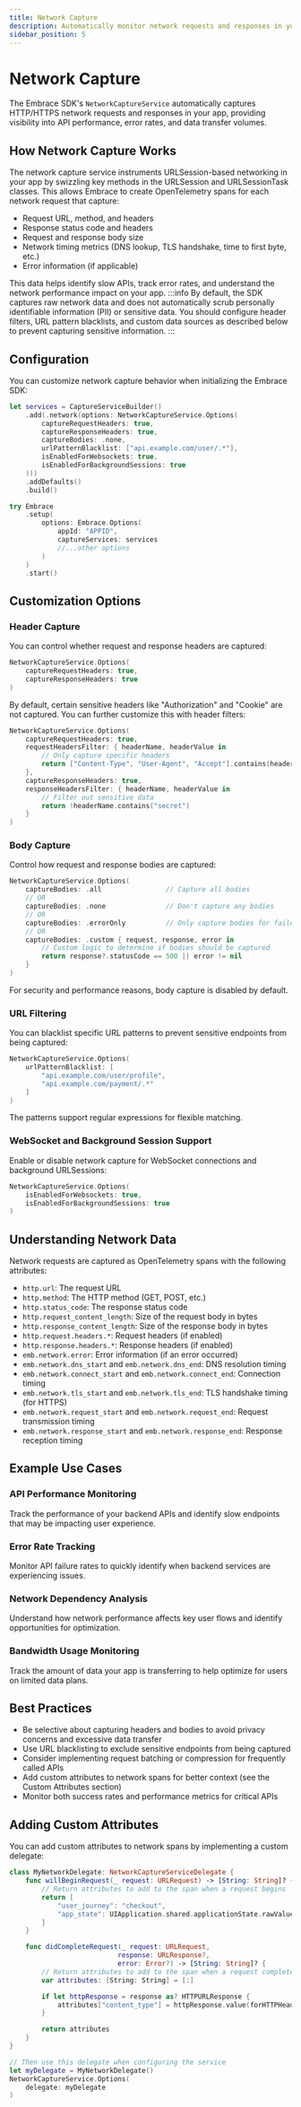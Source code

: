 ```yaml
---
title: Network Capture
description: Automatically monitor network requests and responses in your iOS app
sidebar_position: 5
---
```


# Network Capture

The Embrace SDK's `NetworkCaptureService` automatically captures HTTP/HTTPS network requests and responses in your app, providing visibility into API performance, error rates, and data transfer volumes.

## How Network Capture Works

The network capture service instruments URLSession-based networking in your app by swizzling key methods in the URLSession and URLSessionTask classes. This allows Embrace to create OpenTelemetry spans for each network request that capture:

- Request URL, method, and headers
- Response status code and headers
- Request and response body size
- Network timing metrics (DNS lookup, TLS handshake, time to first byte, etc.)
- Error information (if applicable)

This data helps identify slow APIs, track error rates, and understand the network performance impact on your app.
:::info
By default, the SDK captures raw network data and does not automatically scrub personally identifiable information (PII) or sensitive data. You should configure header filters, URL pattern blacklists, and custom data sources as described below to prevent capturing sensitive information.
:::

## Configuration

You can customize network capture behavior when initializing the Embrace SDK:

```swift
let services = CaptureServiceBuilder()
    .add(.network(options: NetworkCaptureService.Options(
        captureRequestHeaders: true,
        captureResponseHeaders: true,
        captureBodies: .none,
        urlPatternBlacklist: ["api.example.com/user/.*"],
        isEnabledForWebsockets: true,
        isEnabledForBackgroundSessions: true
    )))
    .addDefaults()
    .build()

try Embrace
    .setup(
        options: Embrace.Options(
            appId: "APPID",
            captureServices: services
            //...other options
        )
    )
    .start()
```

## Customization Options

### Header Capture

You can control whether request and response headers are captured:

```swift
NetworkCaptureService.Options(
    captureRequestHeaders: true,
    captureResponseHeaders: true
)
```

By default, certain sensitive headers like "Authorization" and "Cookie" are not captured. You can further customize this with header filters:

```swift
NetworkCaptureService.Options(
    captureRequestHeaders: true,
    requestHeadersFilter: { headerName, headerValue in
        // Only capture specific headers
        return ["Content-Type", "User-Agent", "Accept"].contains(headerName)
    },
    captureResponseHeaders: true,
    responseHeadersFilter: { headerName, headerValue in
        // Filter out sensitive data
        return !headerName.contains("secret")
    }
)
```

### Body Capture

Control how request and response bodies are captured:

```swift
NetworkCaptureService.Options(
    captureBodies: .all                // Capture all bodies
    // OR
    captureBodies: .none               // Don't capture any bodies
    // OR
    captureBodies: .errorOnly          // Only capture bodies for failed requests
    // OR
    captureBodies: .custom { request, response, error in
        // Custom logic to determine if bodies should be captured
        return response?.statusCode == 500 || error != nil
    }
)
```

For security and performance reasons, body capture is disabled by default.

### URL Filtering

You can blacklist specific URL patterns to prevent sensitive endpoints from being captured:

```swift
NetworkCaptureService.Options(
    urlPatternBlacklist: [
        "api.example.com/user/profile",
        "api.example.com/payment/.*"
    ]
)
```

The patterns support regular expressions for flexible matching.

### WebSocket and Background Session Support

Enable or disable network capture for WebSocket connections and background URLSessions:

```swift
NetworkCaptureService.Options(
    isEnabledForWebsockets: true,
    isEnabledForBackgroundSessions: true
)
```

## Understanding Network Data

Network requests are captured as OpenTelemetry spans with the following attributes:

- `http.url`: The request URL
- `http.method`: The HTTP method (GET, POST, etc.)
- `http.status_code`: The response status code
- `http.request_content_length`: Size of the request body in bytes
- `http.response_content_length`: Size of the response body in bytes
- `http.request.headers.*`: Request headers (if enabled)
- `http.response.headers.*`: Response headers (if enabled)
- `emb.network.error`: Error information (if an error occurred)
- `emb.network.dns_start` and `emb.network.dns_end`: DNS resolution timing
- `emb.network.connect_start` and `emb.network.connect_end`: Connection timing
- `emb.network.tls_start` and `emb.network.tls_end`: TLS handshake timing (for HTTPS)
- `emb.network.request_start` and `emb.network.request_end`: Request transmission timing
- `emb.network.response_start` and `emb.network.response_end`: Response reception timing

## Example Use Cases

### API Performance Monitoring

Track the performance of your backend APIs and identify slow endpoints that may be impacting user experience.

### Error Rate Tracking

Monitor API failure rates to quickly identify when backend services are experiencing issues.

### Network Dependency Analysis

Understand how network performance affects key user flows and identify opportunities for optimization.

### Bandwidth Usage Monitoring

Track the amount of data your app is transferring to help optimize for users on limited data plans.

## Best Practices

- Be selective about capturing headers and bodies to avoid privacy concerns and excessive data transfer
- Use URL blacklisting to exclude sensitive endpoints from being captured
- Consider implementing request batching or compression for frequently called APIs
- Add custom attributes to network spans for better context (see the Custom Attributes section)
- Monitor both success rates and performance metrics for critical APIs

## Adding Custom Attributes

You can add custom attributes to network spans by implementing a custom delegate:

```swift
class MyNetworkDelegate: NetworkCaptureServiceDelegate {
    func willBeginRequest(_ request: URLRequest) -> [String: String]? {
        // Return attributes to add to the span when a request begins
        return [
            "user_journey": "checkout",
            "app_state": UIApplication.shared.applicationState.rawValue.description
        ]
    }

    func didCompleteRequest(_ request: URLRequest, 
                           response: URLResponse?, 
                           error: Error?) -> [String: String]? {
        // Return attributes to add to the span when a request completes
        var attributes: [String: String] = [:]

        if let httpResponse = response as? HTTPURLResponse {
            attributes["content_type"] = httpResponse.value(forHTTPHeaderField: "Content-Type") ?? "unknown"
        }

        return attributes
    }
}

// Then use this delegate when configuring the service
let myDelegate = MyNetworkDelegate()
NetworkCaptureService.Options(
    delegate: myDelegate
)
```

 <!-- TODO: Add examples of how network data appears in the Embrace dashboard, including visualizations of network performance and error rate tracking  -->
